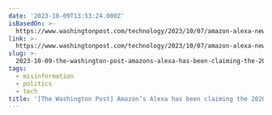 ```yaml
---
date: '2023-10-09T13:53:24.000Z'
isBasedOn: >-
  https://www.washingtonpost.com/technology/2023/10/07/amazon-alexa-news-2020-election-misinformation
link: >-
  https://www.washingtonpost.com/technology/2023/10/07/amazon-alexa-news-2020-election-misinformation
slug: >-
  2023-10-09-the-washington-post-amazons-alexa-has-been-claiming-the-2020-election-wa
tags:
  - misinformation
  - politics
  - tech
title: '[The Washington Post] Amazon’s Alexa has been claiming the 2020 election wa'
---
```



